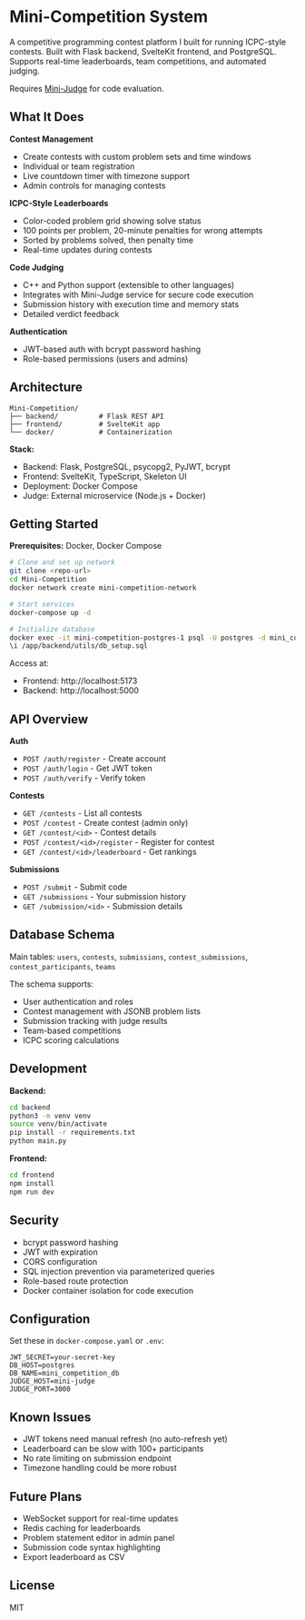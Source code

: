 # Mini-Competition System

A competitive programming contest platform I built for running ICPC-style contests. Built with Flask backend, SvelteKit frontend, and PostgreSQL. Supports real-time leaderboards, team competitions, and automated judging.

Requires [Mini-Judge](https://github.com/LeGusto/Mini-Judge) for code evaluation.

## What It Does

**Contest Management**
- Create contests with custom problem sets and time windows
- Individual or team registration
- Live countdown timer with timezone support
- Admin controls for managing contests

**ICPC-Style Leaderboards**
- Color-coded problem grid showing solve status
- 100 points per problem, 20-minute penalties for wrong attempts
- Sorted by problems solved, then penalty time
- Real-time updates during contests

**Code Judging**
- C++ and Python support (extensible to other languages)
- Integrates with Mini-Judge service for secure code execution
- Submission history with execution time and memory stats
- Detailed verdict feedback

**Authentication**
- JWT-based auth with bcrypt password hashing
- Role-based permissions (users and admins)

## Architecture

```
Mini-Competition/
├── backend/          # Flask REST API
├── frontend/         # SvelteKit app
└── docker/           # Containerization
```

**Stack:**
- Backend: Flask, PostgreSQL, psycopg2, PyJWT, bcrypt
- Frontend: SvelteKit, TypeScript, Skeleton UI
- Deployment: Docker Compose
- Judge: External microservice (Node.js + Docker)

## Getting Started

**Prerequisites:** Docker, Docker Compose

```bash
# Clone and set up network
git clone <repo-url>
cd Mini-Competition
docker network create mini-competition-network

# Start services
docker-compose up -d

# Initialize database
docker exec -it mini-competition-postgres-1 psql -U postgres -d mini_competition_db
\i /app/backend/utils/db_setup.sql
```

Access at:
- Frontend: http://localhost:5173
- Backend: http://localhost:5000

## API Overview

**Auth**
- `POST /auth/register` - Create account
- `POST /auth/login` - Get JWT token
- `POST /auth/verify` - Verify token

**Contests**
- `GET /contests` - List all contests
- `POST /contest` - Create contest (admin only)
- `GET /contest/<id>` - Contest details
- `POST /contest/<id>/register` - Register for contest
- `GET /contest/<id>/leaderboard` - Get rankings

**Submissions**
- `POST /submit` - Submit code
- `GET /submissions` - Your submission history
- `GET /submission/<id>` - Submission details

## Database Schema

Main tables: `users`, `contests`, `submissions`, `contest_submissions`, `contest_participants`, `teams`

The schema supports:
- User authentication and roles
- Contest management with JSONB problem lists
- Submission tracking with judge results
- Team-based competitions
- ICPC scoring calculations

## Development

**Backend:**
```bash
cd backend
python3 -m venv venv
source venv/bin/activate
pip install -r requirements.txt
python main.py
```

**Frontend:**
```bash
cd frontend
npm install
npm run dev
```

## Security

- bcrypt password hashing
- JWT with expiration
- CORS configuration
- SQL injection prevention via parameterized queries
- Role-based route protection
- Docker container isolation for code execution

## Configuration

Set these in `docker-compose.yaml` or `.env`:

```
JWT_SECRET=your-secret-key
DB_HOST=postgres
DB_NAME=mini_competition_db
JUDGE_HOST=mini-judge
JUDGE_PORT=3000
```

## Known Issues

- JWT tokens need manual refresh (no auto-refresh yet)
- Leaderboard can be slow with 100+ participants
- No rate limiting on submission endpoint
- Timezone handling could be more robust

## Future Plans

- WebSocket support for real-time updates
- Redis caching for leaderboards
- Problem statement editor in admin panel
- Submission code syntax highlighting
- Export leaderboard as CSV

## License

MIT
